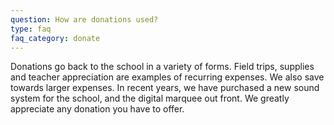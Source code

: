 ```yaml
---
question: How are donations used?
type: faq
faq_category: donate
---
```

Donations go back to the school in a variety of forms. Field trips, supplies and teacher appreciation are examples of recurring expenses. We also save towards larger expenses. In recent years, we have purchased a new sound system for the school, and the digital marquee out front. We greatly appreciate any donation you have to offer.
